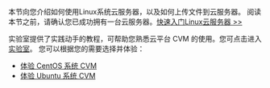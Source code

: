 本节向您介绍如何使用Linux系统云服务器，以及如何上传文件到云服务器。
阅读本节之前，请确认您已成功拥有一台云服务器。[快速入门Linux云服务器 >>](http://tcecqpoc.fsphere.cn/document/product/213/2936)

实验室提供了实践动手的教程，可帮助您熟悉云平台 CVM 的使用。您可点击进入 [实验室](http://tce.fsphere.cn/developer/labs?utm_source=doc8041&utm_medium=qclab)。
您可以根据您的需要选择并体验：
- [体验 CentOS 系统 CVM](http://tce.fsphere.cn/developer/labs/lab/10078)
- [体验 Ubuntu 系统 CVM](http://tce.fsphere.cn/developer/labs/lab/10081)

